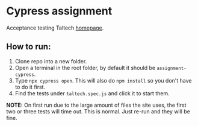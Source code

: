# Cypress assignment

Acceptance testing Taltech [homepage](https://taltech.ee/).

## How to run:

1) Clone repo into a new folder. 
2) Open a terminal in the root folder, by default it should be `assignment-cypress`.
3) Type `npx cypress open`. This will also do `npm install` so you don't have to do it first.
4) Find the tests under `taltech.spec.js` and click it to start them.

**NOTE:** On first run due to the large amount of files the site uses, the first two or three tests will time out. This is normal. Just re-run and they will be fine.

